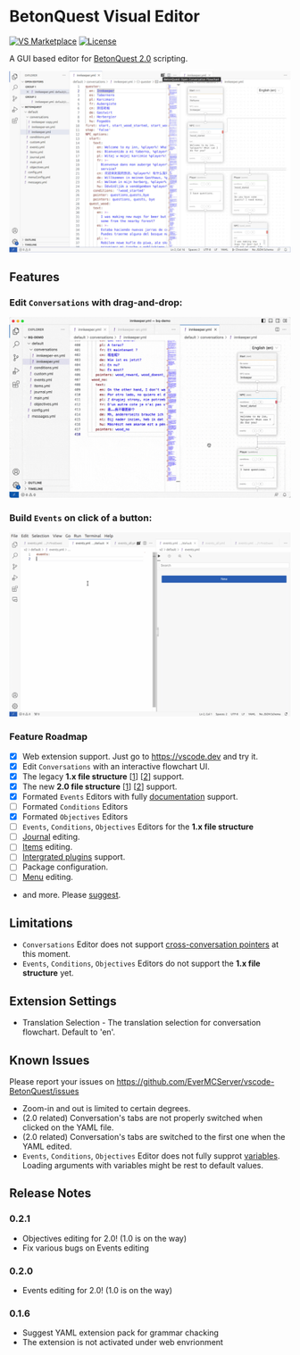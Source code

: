 # BetonQuest Visual Editor

[![VS Marketplace](https://img.shields.io/visual-studio-marketplace/v/EverMC.betonquest?color=brightgreen&label=VS%20Marketplace&logo=visual-studio-code&style=flat-square)](https://marketplace.visualstudio.com/items?itemName=EverMC.betonquest)
[![License](https://img.shields.io/badge/license-AGPL--3.0-blue?style=flat-square)](https://github.com/EverMCServer/vscode-BetonQuest/blob/main/LICENSE)


A GUI based editor for [BetonQuest 2.0](https://github.com/BetonQuest/BetonQuest) scripting.

![conversation editor](assets/screenshot-conversation-light.jpg)

## Features

### Edit `Conversations` with drag-and-drop:
![demo](assets/screenshot-demo-conversation-new-option.gif)

### Build `Events` on click of a button:
![demo](assets/screenshot-demo-new-event.gif)

### Feature Roadmap
- [x] Web extension support. Just go to https://vscode.dev and try it.
- [x] Edit `Conversations` with an interactive flowchart UI.
- [x] The legacy **1.x file structure** \[[1](https://docs.betonquest.org/1.12/User-Documentation/Reference/#packages)\] \[[2](https://docs.betonquest.org/1.12/User-Documentation/Conversations/)\] support.
- [x] The new **2.0 file structure** \[[1](https://docs.betonquest.org/2.0-DEV/Documentation/Scripting/Packages-%26-Templates/)\] \[[2](https://docs.betonquest.org/2.0-DEV/Tutorials/Syntax/Quest-Packages/)\] support.
- [x] Formated `Events` Editors with fully [documentation](https://docs.betonquest.org/2.0-DEV/Documentation/Overview/) support.
- [ ] Formated `Conditions` Editors
- [x] Formated `Objectives` Editors
- [ ] `Events`, `Conditions`, `Objectives` Editors for the **1.x file structure**
- [ ] [Journal](https://docs.betonquest.org/2.0-DEV/Documentation/Features/Journal/) editing.
- [ ] [Items](https://docs.betonquest.org/2.0-DEV/Documentation/Features/Items/) editing.
- [ ] [Intergrated plugins](https://docs.betonquest.org/2.0-DEV/Documentation/Scripting/Building-Blocks/Integration-List/) support.
- [ ] Package configuration.
- [ ] [Menu](https://docs.betonquest.org/2.0-DEV/Documentation/Features/Menus/Menu/) editing.
- and more. Please [suggest](https://github.com/EverMCServer/vscode-BetonQuest/issues).

## Limitations

- `Conversations` Editor does not support [cross-conversation pointers](https://docs.betonquest.org/2.0-DEV/Documentation/Features/Conversations/#cross-conversation-pointers) at this moment.
- `Events`, `Conditions`, `Objectives` Editors do not support the **1.x file structure** yet.

## Extension Settings

- Translation Selection - The translation selection for conversation flowchart. Default to 'en'.

## Known Issues

Please report your issues on https://github.com/EverMCServer/vscode-BetonQuest/issues

- Zoom-in and out is limited to certain degrees.
- (2.0 related) Conversation's tabs are not properly switched when clicked on the YAML file.
- (2.0 related) Conversation's tabs are switched to the first one when the YAML edited.
- `Events`, `Conditions`, `Objectives` Editor does not fully supprot [variables](https://docs.betonquest.org/2.0-DEV/Documentation/Scripting/Building-Blocks/Variables-List/). Loading arguments with variables might be rest to default values.

## Release Notes



### 0.2.1

- Objectives editing for 2.0! (1.0 is on the way)
- Fix various bugs on Events editing

### 0.2.0
- Events editing for 2.0! (1.0 is on the way)

### 0.1.6
- Suggest YAML extension pack for grammar chacking
- The extension is not activated under web envrionment
